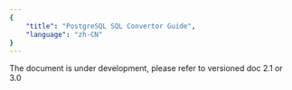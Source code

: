 ```yaml
---
{
    "title": "PostgreSQL SQL Convertor Guide",
    "language": "zh-CN"
}
---
```


The document is under development, please refer to versioned doc 2.1 or 3.0

